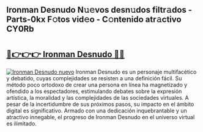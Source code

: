 ## Ironman Desnudo N𝚞𝚎vos desn𝚞dos filtr𝚊dos - Parts-0kx F𝚘tos vid𝚎o - C𝚘ntenido atr𝚊ctivo CY0Rb

# <h2><a href="http://mb3ine.tromn.icu/?c=Ironman+Desnudo">🔗👉👉👉 Ironman Desnudo 🔗🔗</a></h2>

[![Ironman Desnudo nuevo](https://i.imgur.com/pEAQMta.gif)](http://mb3ine.tromn.icu/?c=Ironman+Desnudo)
Ironman Desnudo es un personaje multifacético y debatido, cuyas complejidades se resisten a una definición fácil.  Su método poco ortodoxo de crear una persona en línea ha magnetizado y ofendido a los espectadores, estimulando debates sobre la expresión artística, la moralidad y las complejidades de las sociedades virtuales. A pesar de la incertidumbre de sus próximos pasos, su impacto en el ámbito digital es significativo. Armado con una dedicación inquebrantable y un atractivo innegable, el progreso de Ironman Desnudo en el universo virtual es ilimitado.
